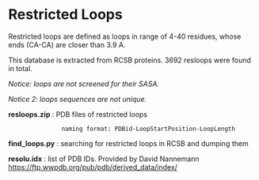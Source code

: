 # Restricted Loops

Restricted loops are defined as loops in range of 4-40 residues, whose ends (CA-CA) are closer than 3.9 A.

This database is extracted from RCSB proteins. 3692 resloops were found in total.

*Notice: loops are not screened for their SASA.*

*Notice 2: loops sequences are not unique.*

**resloops.zip** : PDB files of restricted loops 

                   naming format: PDBid-LoopStartPosition-LoopLength

**find_loops.py** : searching for restricted loops in RCSB and dumping them

**resolu.idx** : list of PDB IDs. Provided by David Nannemann https://ftp.wwpdb.org/pub/pdb/derived_data/index/
